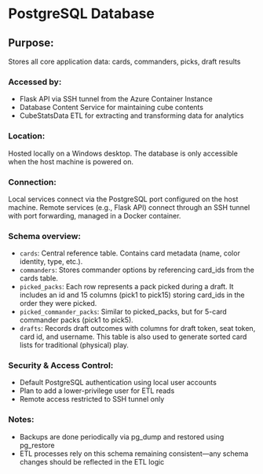 # PostgreSQL Database

## Purpose:
  Stores all core application data: cards, commanders, picks, draft results

### Accessed by:

 - Flask API via SSH tunnel from the Azure Container Instance
 - Database Content Service for maintaining cube contents
 - CubeStatsData ETL for extracting and transforming data for analytics

### Location:
Hosted locally on a Windows desktop. The database is only accessible when the host machine is powered on.

### Connection:
Local services connect via the PostgreSQL port configured on the host machine. Remote services (e.g., Flask API) connect through an SSH tunnel with port forwarding, managed in a Docker container.

### Schema overview:

 - `cards`: Central reference table. Contains card metadata (name, color identity, type, etc.).
 - `commanders`: Stores commander options by referencing card_ids from the cards table.
 - `picked_packs`: Each row represents a pack picked during a draft. It includes an id and 15 columns (pick1 to pick15) storing card_ids in the order they were picked.
 - `picked_commander_packs`: Similar to picked_packs, but for 5-card commander packs (pick1 to pick5).
 - `drafts`: Records draft outcomes with columns for draft token, seat token, card id, and username. This table is also used to generate sorted card lists for traditional (physical) play.

### Security & Access Control:

 - Default PostgreSQL authentication using local user accounts
 - Plan to add a lower-privilege user for ETL reads
 - Remote access restricted to SSH tunnel only

### Notes:

 - Backups are done periodically via pg_dump and restored using pg_restore
 - ETL processes rely on this schema remaining consistent—any schema changes should be reflected in the ETL logic